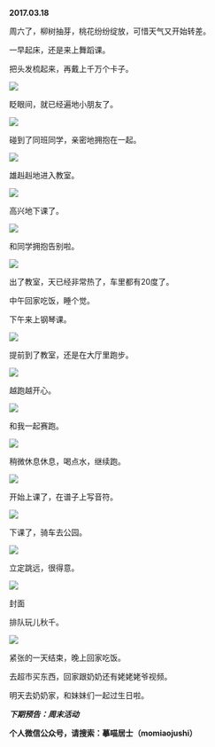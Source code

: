 
          
            
**2017.03.18**

周六了，柳树抽芽，桃花纷纷绽放，可惜天气又开始转差。

一早起床，还是来上舞蹈课。

把头发梳起来，再戴上千万个卡子。




![](//upload-images.jianshu.io/upload_images/51001-2a418407d20e3b32.jpg)




眨眼间，就已经遍地小朋友了。




![](//upload-images.jianshu.io/upload_images/51001-65eb3bfc57f19b48.jpg)




碰到了同班同学，亲密地拥抱在一起。




![](//upload-images.jianshu.io/upload_images/51001-2c91ceceb84303cc.jpg)




雄赳赳地进入教室。




![](//upload-images.jianshu.io/upload_images/51001-3af763024cc16187.jpg)




高兴地下课了。




![](//upload-images.jianshu.io/upload_images/51001-6b1c16616c5fbe34.jpg)




和同学拥抱告别啦。




![](//upload-images.jianshu.io/upload_images/51001-c36fb1079d3e6c18.jpg)




出了教室，天已经非常热了，车里都有20度了。

中午回家吃饭，睡个觉。

下午来上钢琴课。




![](//upload-images.jianshu.io/upload_images/51001-8800dc91ace6af6e.jpg)




提前到了教室，还是在大厅里跑步。




![](//upload-images.jianshu.io/upload_images/51001-e4a9d0222c8a3dcd.jpg)




越跑越开心。




![](//upload-images.jianshu.io/upload_images/51001-55479a55a58856a9.jpg)




和我一起赛跑。




![](//upload-images.jianshu.io/upload_images/51001-14d4e92c29d494b6.jpg)




稍微休息休息，喝点水，继续跑。




![](//upload-images.jianshu.io/upload_images/51001-3d96e4f597129961.jpg)




开始上课了，在谱子上写音符。




![](//upload-images.jianshu.io/upload_images/51001-9ce4ca3c9b8035d3.jpg)




下课了，骑车去公园。




![](//upload-images.jianshu.io/upload_images/51001-4a4fe8b4e84c86d8.jpg)




立定跳远，很得意。




![](//upload-images.jianshu.io/upload_images/51001-db2d3cfdc784f039.jpg)

封面


排队玩儿秋千。




![](//upload-images.jianshu.io/upload_images/51001-74cbbe2fa8d3bba7.jpg)




紧张的一天结束，晚上回家吃饭。

去超市买东西，回家跟奶奶还有姥姥姥爷视频。

明天去奶奶家，和妹妹们一起过生日啦。


***下期预告：周末活动***


**个人微信公众号，请搜索：摹喵居士（momiaojushi）**

          
        